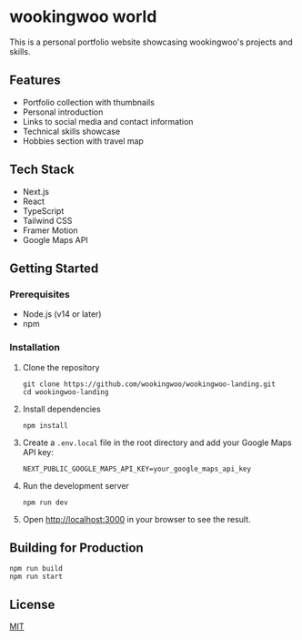 # wookingwoo world

This is a personal portfolio website showcasing wookingwoo's projects and skills.

## Features

- Portfolio collection with thumbnails
- Personal introduction
- Links to social media and contact information
- Technical skills showcase
- Hobbies section with travel map

## Tech Stack

- Next.js
- React
- TypeScript
- Tailwind CSS
- Framer Motion
- Google Maps API

## Getting Started

### Prerequisites

- Node.js (v14 or later)
- npm

### Installation

1. Clone the repository

   ```
   git clone https://github.com/wookingwoo/wookingwoo-landing.git
   cd wookingwoo-landing
   ```

2. Install dependencies

   ```
   npm install
   ```

3. Create a `.env.local` file in the root directory and add your Google Maps API key:

   ```
   NEXT_PUBLIC_GOOGLE_MAPS_API_KEY=your_google_maps_api_key
   ```

4. Run the development server

   ```
   npm run dev
   ```

5. Open [http://localhost:3000](http://localhost:3000) in your browser to see the result.

## Building for Production

```
npm run build
npm run start
```

## License

[MIT](LICENSE)
